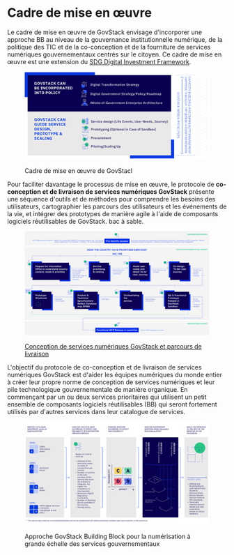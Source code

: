 # Cadre de mise en œuvre

Le cadre de mise en œuvre de GovStack envisage d'incorporer une approche BB au niveau de la gouvernance institutionnelle numérique, de la politique des TIC et de la co-conception et de la fourniture de services numériques gouvernementaux centrés sur le citoyen. Ce cadre de mise en œuvre est une extension du [SDG Digital Investment Framework](https://www.itu.int/pub/D-STR-DIGITAL.02-2019).

<figure><img src="../.gitbook/assets/3.-Implementation-Framework- (3).jpg" alt=""><figcaption><p>Cadre de mise en œuvre de GovStacl</p></figcaption></figure>

Pour faciliter davantage le processus de mise en œuvre, le protocole de **co-conception et de livraison de services numériques GovStack** présente une séquence d'outils et de méthodes pour comprendre les besoins des utilisateurs, cartographier les parcours des utilisateurs et les événements de la vie, et intégrer des prototypes de manière agile à l'aide de composants logiciels réutilisables de GovStack. bac à sable.

<figure><img src="../.gitbook/assets/Roadmap_large (1).jpg" alt=""><figcaption><p><a href="../govstack-implementation-playbook/design-and-delivery/prototype.md">Conception de services numériques GovStack et parcours de livraison</a></p></figcaption></figure>

L'objectif du protocole de co-conception et de livraison de services numériques GovStack est d'aider les équipes numériques du monde entier à créer leur propre norme de conception de services numériques et leur pile technologique gouvernementale de manière organique. En commençant par un ou deux services prioritaires qui utilisent un petit ensemble de composants logiciels réutilisables (BB) qui seront fortement utilisés par d'autres services dans leur catalogue de services.

<figure><img src="../.gitbook/assets/2. Scaling approach (4).jpg" alt=""><figcaption><p>Approche GovStack Building Block pour la numérisation à grande échelle des services gouvernementaux</p></figcaption></figure>
